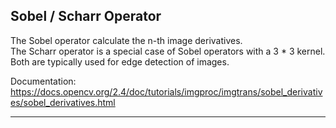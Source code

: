 ## Sobel / Scharr Operator

The Sobel operator calculate the n-th image derivatives.  
The Scharr operator is a special case of Sobel operators with a 3 * 3 kernel.  
Both are typically used for edge detection of images.  

Documentation: https://docs.opencv.org/2.4/doc/tutorials/imgproc/imgtrans/sobel_derivatives/sobel_derivatives.html

***



